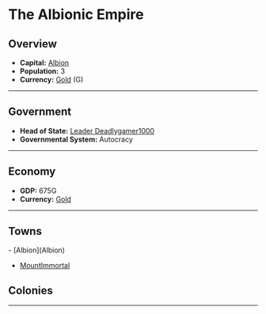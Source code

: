 # <!--NAME-->The Albionic Empire<!--NAME-->

## Overview

- **Capital:** <!--CAPITAL_LINK-->[Albion](Albion)<!--CAPITAL_LINK-->
- **Population:** <!--POPULATION-->3<!--POPULATION-->
- **Currency:** <!--CURRENCY_LINK-->[Gold](Gold)<!--CURRENCY_LINK--> (<!--CURRENCY_ABV-->G<!--CURRENCY_ABV-->)

---

## Government

- **Head of State:** <!--LEADER_TITLE_LINK-->[Leader Deadlygamer1000](Deadlygamer1000)<!--LEADER_TITLE_LINK-->
- **Governmental System:** <!--GOVERNMENT-->Autocracy<!--GOVERNMENT-->

---

## Economy

- **GDP:** <!--GDP-->675G<!--GDP-->
- **Currency:** <!--CURRENCY_LINK-->[Gold](Gold)<!--CURRENCY_LINK-->

---

## Towns

<!--TOWNS-->- [Albion](Albion)
- [MountImmortal](MountImmortal)<!--TOWNS-->

## Colonies

<!--COLONIES--><!--COLONIES-->

---